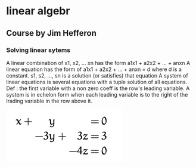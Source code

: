 # linear algebr 

## Course by Jim Hefferon

### Solving linear sytems
A linear combination of x1, x2, ... xn has the form a1x1 + a2x2 + ... + anxn
A linear equation has the form of a1x1 + a2x2 + ... + anxn = d where d is a constant. s1, s2, ..., sn is a solution (or satisfies) that equation
A system of linear equations is several equations with a tuple solution of all equations. 
Def : the first variable with a non zero coeff is the row's leading variable.
A system is in echelon form when each leading variable is to the right of the lrading variable in the row above it.

![echelon form](img/echelon_form.png)


